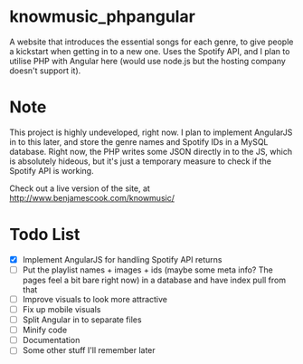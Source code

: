 # knowmusic_phpangular
A website that introduces the essential songs for each genre, to give people a kickstart when getting in to a new one. Uses the Spotify API, and I plan to utilise PHP with Angular here (would use node.js but the hosting company doesn't support it).

# Note
This project is highly undeveloped, right now. I plan to implement AngularJS in to this later, and store the genre names and Spotify IDs in a MySQL database. Right now, the PHP writes some JSON directly in to the
JS, which is absolutely hideous, but it's just a temporary measure to check if the Spotify API is working.

Check out a live version of the site, at http://www.benjamescook.com/knowmusic/

# Todo List
- [x] Implement AngularJS for handling Spotify API returns
- [ ] Put the playlist names + images + ids (maybe some meta info? The pages feel a bit bare right now) in a database and have index pull from that
- [ ] Improve visuals to look more attractive
- [ ] Fix up mobile visuals
- [ ] Split Angular in to separate files
- [ ] Minify code
- [ ] Documentation
- [ ] Some other stuff I'll remember later

